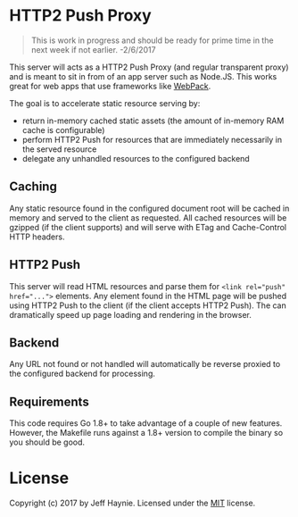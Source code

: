 # HTTP2 Push Proxy

> This is work in progress and should be ready for prime time in the next week if not earlier.  -2/6/2017

This server will acts as a HTTP2 Push Proxy (and regular transparent proxy) and is meant to sit in from of an app server such as Node.JS.  This works great for web apps that use frameworks like [WebPack](http://webpack.github.io).

The goal is to accelerate static resource serving by:

- return in-memory cached static assets (the amount of in-memory RAM cache is configurable)
- perform HTTP2 Push for resources that are immediately necessarily in the served resource
- delegate any unhandled resources to the configured backend

## Caching

Any static resource found in the configured document root will be cached in memory and served to the client as requested. All cached resources will be gzipped (if the client supports) and will serve with ETag and Cache-Control HTTP headers.

## HTTP2 Push

This server will read HTML resources and parse them for `<link rel="push" href="...">` elements.  Any element found in the HTML page will be pushed using HTTP2 Push to the client (if the client accepts HTTP2 Push).  The can dramatically speed up page loading and rendering in the browser.

## Backend

Any URL not found or not handled will automatically be reverse proxied to the configured backend for processing.

## Requirements

This code requires Go 1.8+ to take advantage of a couple of new features.  However, the Makefile runs against a 1.8+ version to compile the binary so you should be good.

# License

Copyright (c) 2017 by Jeff Haynie. Licensed under the [MIT](LICENSE) license.

